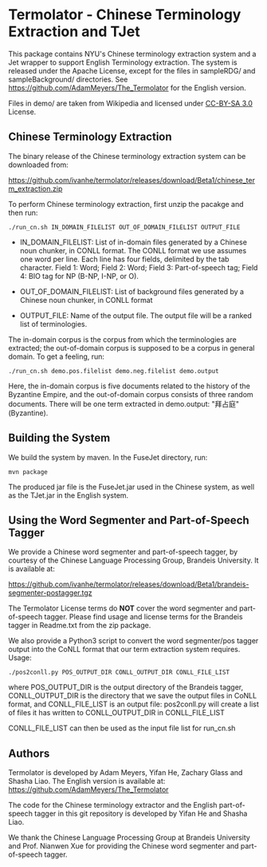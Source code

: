# Termolator - Chinese Terminology Extraction and TJet

This package contains NYU's Chinese terminology extraction system and a Jet wrapper to support English Terminology extraction. The system is released under the Apache License, except for the files in sampleRDG/ and sampleBackground/ directories. See https://github.com/AdamMeyers/The_Termolator for the English version.

Files in demo/ are taken from Wikipedia and licensed under [CC-BY-SA 3.0](https://creativecommons.org/licenses/by-sa/3.0/) License.

## Chinese Terminology Extraction

The binary release of the Chinese terminology extraction system can be downloaded from:

https://github.com/ivanhe/termolator/releases/download/Beta1/chinese_term_extraction.zip

To perform Chinese terminology extraction, first unzip the pacakge and then run: 

    ./run_cn.sh IN_DOMAIN_FILELIST OUT_OF_DOMAIN_FILELIST OUTPUT_FILE

* IN_DOMAIN_FILELIST: List of in-domain files generated by a Chinese noun chunker, in CONLL format. The CONLL format we use assumes one word per line. Each line has four fields, delimited by the tab character. Field 1: Word; Field 2: Word; Field 3: Part-of-speech tag; Field 4: BIO tag for NP (B-NP, I-NP, or O).

* OUT_OF_DOMAIN_FILELIST: List of background files generated by a Chinese noun chunker, in CONLL format

* OUTPUT_FILE: Name of the output file. The output file will be	a ranked list of terminologies. 

The in-domain corpus is the corpus from which the terminologies are extracted; the out-of-domain corpus is supposed to be a corpus in general domain. To get a feeling, run:

    ./run_cn.sh demo.pos.filelist demo.neg.filelist demo.output
    
Here, the in-domain corpus is five documents related to the history of the Byzantine Empire, and the out-of-domain corpus consists of three random documents. There will be one term extracted in demo.output: "拜占庭" (Byzantine).

## Building the System

We build the system by maven. In the FuseJet directory, run:

    mvn package

The produced jar file is the FuseJet.jar used in the Chinese system, as well as the TJet.jar in the English system. 

## Using the Word Segmenter and Part-of-Speech Tagger

We provide a Chinese word segmenter and part-of-speech tagger, by courtesy of the Chinese Language Processing Group, Brandeis University. It is available at:

https://github.com/ivanhe/termolator/releases/download/Beta1/brandeis-segmenter-postagger.tgz

The Termolator License terms do __NOT__ cover the word segmenter and part-of-speech tagger. Please find usage and license terms for the Brandeis tagger in Readme.txt from the zip package.

We also provide a Python3 script to convert the word segmenter/pos tagger output into the CoNLL format that our term extraction system requires. Usage:

    ./pos2conll.py POS_OUTPUT_DIR CONLL_OUTPUT_DIR CONLL_FILE_LIST

where POS_OUTPUT_DIR is the output directory of the Brandeis tagger, CONLL_OUTPUT_DIR is the directory that we save the output files in CoNLL format, and 
CONLL_FILE_LIST is an output file: pos2conll.py will create a list of files it has written to CONLL_OUTPUT_DIR in CONLL_FILE_LIST

CONLL_FILE_LIST can then be used as the input file list for run_cn.sh

## Authors

Termolator is developed by Adam Meyers, Yifan He, Zachary Glass and Shasha Liao. The English version is available at: https://github.com/AdamMeyers/The_Termolator

The code for the Chinese terminology extractor and the English part-of-speech tagger in this git repository is developed by Yifan He and Shasha Liao.

We thank the Chinese Language Processing Group at Brandeis University and Prof. Nianwen Xue for providing the Chinese word segmenter and part-of-speech tagger.
